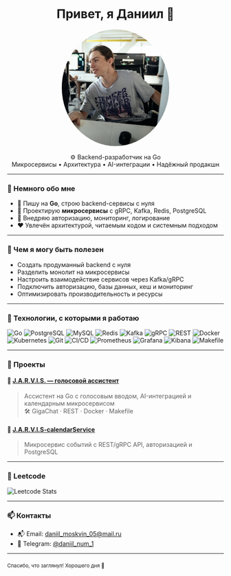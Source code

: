 <h1 align="center">Привет, я Даниил 👋</h1>

<p align="center">
  <img src="./avatar.jpg" width="250" style="border-radius: 50%;" alt="avatar"/>
</p>

<p align="center">
  ⚙️ Backend-разработчик на Go<br/>
  Микросервисы • Архитектура • AI-интеграции • Надёжный продакшн
</p>

---

### 🧠 Немного обо мне

- 🔧 Пишу на **Go**, строю backend-сервисы с нуля
- 🧩 Проектирую **микросервисы** с gRPC, Kafka, Redis, PostgreSQL
- 🔐 Внедряю авторизацию, мониторинг, логирование
- ❤️ Увлечён архитектурой, читаемым кодом и системным подходом

---

### 💼 Чем я могу быть полезен

- Создать продуманный backend с нуля
- Разделить монолит на микросервисы
- Настроить взаимодействие сервисов через Kafka/gRPC
- Подключить авторизацию, базы данных, кеш и мониторинг
- Оптимизировать производительность и ресурсы

---

### 🧰 Технологии, с которыми я работаю

![Go](https://img.shields.io/badge/-Go-000?style=flat&logo=go)
![PostgreSQL](https://img.shields.io/badge/-PostgreSQL-000?style=flat&logo=postgresql)
![MySQL](https://img.shields.io/badge/-MySQL-000?style=flat&logo=mysql)
![Redis](https://img.shields.io/badge/-Redis-000?style=flat&logo=redis)
![Kafka](https://img.shields.io/badge/-Kafka-000?style=flat&logo=apache-kafka)
![gRPC](https://img.shields.io/badge/-gRPC-000?style=flat&logo=grpc)
![REST](https://img.shields.io/badge/-REST-000?style=flat&logo=rest)
![Docker](https://img.shields.io/badge/-Docker-000?style=flat&logo=docker)
![Kubernetes](https://img.shields.io/badge/-Kubernetes-000?style=flat&logo=kubernetes)
![Git](https://img.shields.io/badge/-Git-000?style=flat&logo=git)
![CI/CD](https://img.shields.io/badge/-CI%2FCD-000?style=flat&logo=gitlab)
![Prometheus](https://img.shields.io/badge/-Prometheus-000?style=flat&logo=prometheus)
![Grafana](https://img.shields.io/badge/-Grafana-000?style=flat&logo=grafana)
![Kibana](https://img.shields.io/badge/-Kibana-000?style=flat&logo=kibana)
![Makefile](https://img.shields.io/badge/-Makefile-000?style=flat&logo=gnu)

---

### 📌 Проекты

#### 🧠 [J.A.R.V.I.S. — голосовой ассистент](https://github.com/Deadrafa/J.A.R.V.I.S.)
> Ассистент на Go с голосовым вводом, AI-интеграцией и календарным микросервисом  
> 🛠️ GigaChat · REST · Docker · Makefile

#### 📅 [J.A.R.V.I.S-calendarService](https://github.com/Deadrafa/J.A.R.V.I.S-calendarService)
> Микросервис событий с REST/gRPC API, авторизацией и PostgreSQL  

---

### 🧠 Leetcode
![Leetcode Stats](https://leetcard.jacoblin.cool/Deadrafa)

---

### 📫 Контакты

- 📬 Email: [daniil_moskvin_05@mail.ru](mailto:daniil_moskvin_05@mail.ru)  
- 💬 Telegram: [@daniil_num_1](https://t.me/daniil_num_1)  

---

<sub align="center">Спасибо, что заглянул! Хорошего дня 👋</sub>


